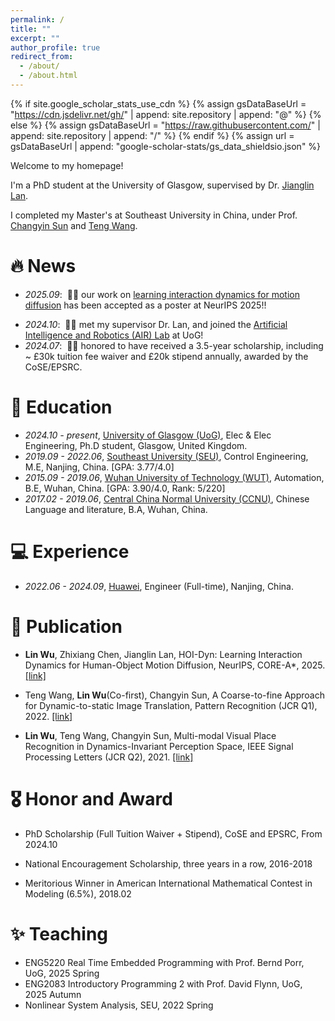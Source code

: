```yaml
---
permalink: /
title: ""
excerpt: ""
author_profile: true
redirect_from: 
  - /about/
  - /about.html
---
```


{% if site.google_scholar_stats_use_cdn %}
{% assign gsDataBaseUrl = "https://cdn.jsdelivr.net/gh/" | append: site.repository | append: "@" %}
{% else %}
{% assign gsDataBaseUrl = "https://raw.githubusercontent.com/" | append: site.repository | append: "/" %}
{% endif %}
{% assign url = gsDataBaseUrl | append: "google-scholar-stats/gs_data_shieldsio.json" %}

<span class='anchor' id='about-me'></span>

Welcome to my homepage!


I'm a PhD student at the University of Glasgow, supervised by Dr. [Jianglin Lan](https://scholar.google.co.uk/citations?user=Z7kvat4AAAAJ&hl=en).
<!-- , focusing on multimodal understanding & generation.  -->
<!-- Before this, I worked as an Engineer at Huawei from Jun. 2022 to Sep. 2024.  -->
I completed my Master's at Southeast University in China, under Prof. [Changyin Sun](https://www.researchgate.net/profile/Changyin-Sun) and [Teng Wang](https://scholar.google.co.uk/citations?hl=zh-CN&user=hpF7i8sAAAAJ).
<!-- I am a first-year PhD student at the University of Glasgow, supervised by Dr. [Jianglin Lan](https://scholar.google.co.uk/citations?user=Z7kvat4AAAAJ&hl=en), focusing on multimodal understanding & generation, 3D vision, and robotics. Before this, I worked as an AI Algorithm Engineer at Huawei from Jun. 2022 to Sep. 2024, specializing in NLP, vector search, and industrial vision. I completed my Master's at Southeast University in China, under Prof. [Changyin Sun](https://www.researchgate.net/profile/Changyin-Sun) and [Teng Wang](https://scholar.google.co.uk/citations?hl=zh-CN&user=hpF7i8sAAAAJ). -->


# 🔥 News
- *2025.09*: &nbsp;🎉🎉 our work on [learning interaction dynamics for motion diffusion](https://arxiv.org/pdf/2507.01737) has been accepted as a poster at NeurIPS 2025!!
<!-- - *2025.09*: &nbsp;🎉🎉 a joint work submitted to WACV 2026, focus on motion generation. -->
<!-- - *2025.09*: &nbsp;🎉🎉 a joint work submitted to ICLR 2026, focus on reinforcement learning. -->
<!-- - *2025.09*: &nbsp;🎉🎉 three joint works submitted to ICASSP 2026, focus on multimodal learning. -->
<!-- - *2025.08*: &nbsp;🎉🎉 a joint work submitted to RA-L, focus on reinforcement learning. -->
<!-- - *2025.07*: &nbsp;🎉🎉 excited to be at [Technische Universität München (TUM)](https://www.asg.ed.tum.de/lfk/home/) as a Visiting PhD Researcher, supported by [Royal Society of Edinburgh](https://rse.org.uk/). Many thanks to Dr. Lan and [Dr. Feng](https://www.asg.ed.tum.de/lfk/team/members/yu-feng/) for providing this opportunity! -->
<!-- - *2025.07*: &nbsp;🎉🎉 our work on affordance learning has been accepted as a full paper at [ACM Multimedia (MM) 2025](https://acmmm2025.org/)! --> 
<!-- - *2025.07*: &nbsp;🎉🎉 our work on affordance learning for robotics has been accepted as a full paper at [ACM Multimedia (MM) 2025](https://acmmm2025.org/)! -->
<!-- - *2025.05*: &nbsp; made a new submission to NeurIPS 2025, focus on motion diffusion with constraints. -->
<!-- - *2025.04*: &nbsp; made a new submission to ACM Multimedia (MM) 2025, focus on leveraging LLM to understanding 3d. -->
<!-- - *2025.03*: &nbsp; made a new submission to IROS 2025, focus on efficient and safe reinforcement learning. -->
<!-- - *2024.12*: &nbsp; made a new submission to ICME 2025, focus on leveraging LLM to understanding 3d. -->
- *2024.10*: &nbsp;🎉🎉 met my supervisor Dr. Lan, and joined the [Artificial Intelligence and Robotics (AIR) Lab](https://air-lan.github.io/AIR-Lab/) at UoG!
- *2024.07*: &nbsp;🎉🎉 honored to have received a 3.5-year scholarship, including ~ £30k tuition fee waiver and £20k stipend annually, awarded by the CoSE/EPSRC.

# 📖 Education
- *2024.10 - present*, [University of Glasgow (UoG)](https://www.gla.ac.uk/explore/awardsandrankings/), Elec & Elec Engineering, Ph.D student, Glasgow, United Kingdom.
- *2019.09 - 2022.06*, [Southeast University (SEU)](https://www.seu.edu.cn/english/22456/list.htm), Control Engineering, M.E, Nanjing, China. [GPA: 3.77/4.0]
- *2015.09 - 2019.06*, [Wuhan University of Technology (WUT)](http://english.whut.edu.cn/abo/), Automation, B.E, Wuhan, China. [GPA: 3.90/4.0, Rank: 5/220]
- *2017.02 - 2019.06*, [Central China Normal University (CCNU)](http://english.ccnu.edu.cn/About/About_CCNU.htm), Chinese Language and literature, B.A, Wuhan, China.

# 💻 Experience
<!-- - *2025.07 - 2025.08*, [TUM](https://www.asg.ed.tum.de/lfk/home/), Visiting PhD Researcher, Munich, Germany.  -->
- *2022.06 - 2024.09*, [Huawei](https://www.huawei.com/en/corporate-information), Engineer (Full-time), Nanjing, China. 
<!-- - *2021.04 - 2021.07*, [Arcsoft](https://www.arcsoft.com/corporate/about.html), Image Algorithm (Intern), Nanjing, China -->
<!-- - *2020.06 - 2020.08*, [Sinovation Ventures · DeeCamp](https://www.sinovationventures.com/ai), 3D Vision Algorithm (Intern), Virtual. -->
<!-- - *2019.03 - 2019.06*, [Xiaomi](https://www.mi.com/uk/about/), Software Engineer (Intern), Wuhan, China. -->

# 📝 Publication

<!-- <div class='paper-box'><div class='paper-box-image'><div><div class="badge">CVPR 2016</div><img src='images/500x300.png' alt="sym" width="100%"></div></div>
<div class='paper-box-text' markdown="1">

[Deep Residual Learning for Image Recognition](https://openaccess.thecvf.com/content_cvpr_2016/papers/He_Deep_Residual_Learning_CVPR_2016_paper.pdf)

**Kaiming He**, Xiangyu Zhang, Shaoqing Ren, Jian Sun

[**Project**](https://scholar.google.com/citations?view_op=view_citation&hl=zh-CN&user=DhtAFkwAAAAJ&citation_for_view=DhtAFkwAAAAJ:ALROH1vI_8AC) <strong><span class='show_paper_citations' data='DhtAFkwAAAAJ:ALROH1vI_8AC'></span></strong>
- Lorem ipsum dolor sit amet, consectetur adipiscing elit. Vivamus ornare aliquet ipsum, ac tempus justo dapibus sit amet. 
</div>
</div> -->

- **Lin Wu**, Zhixiang Chen, Jianglin Lan, HOI-Dyn: Learning Interaction Dynamics for Human-Object Motion Diffusion, NeurIPS, CORE-A*, 2025. [[link]](https://arxiv.org/pdf/2507.01737)

<!-- - **Lin Wu**, Wei Wei, Peizhuo Yu, Jianglin Lan, Open-Vocabulary 3D Affordance Understanding via Functional Text Enhancement and Multilevel Representation Alignment, ACM Multimedia (MM), CORE-A*, 2025. [[link]](https://wulin97.github.io/) -->

- Teng Wang, **Lin Wu**(Co-first), Changyin Sun, A Coarse-to-fine Approach for Dynamic-to-static Image Translation, Pattern Recognition (JCR Q1), 2022. [[link]](https://doi.org/10.1016/j.patcog.2021.108373)

- **Lin Wu**, Teng Wang, Changyin Sun, Multi-modal Visual Place Recognition in Dynamics-Invariant Perception Space, IEEE Signal Processing Letters (JCR Q2), 2021. [[link]](https://doi.org/10.1109/lsp.2021.3123907)

<!-- - **Lin Wu**, Refining CNN-based Heatmap Regression with Gradient-based Corner Points for Electrode Localization, arXiv, 2024. [[link]](https://arxiv.org/pdf/2412.17105) -->


<!-- # 💡 Patent -->

<!-- - **Lin Wu**, Bisheng Wang, Bin Yu, Zhengping Jia, Regex-based Interactive Named Entity Recognition via Active Learning, Submitted to Chinese Patent, 2024 -->
<!-- - Bin Yu, **Lin Wu**, Zhengping Jia, Efficient Multi-order Tensor Collaborative Search Engine, Submitted to Chinese Patent, 2024 -->
<!-- - Bin Yu, Bisheng Wang, **Lin Wu**, Scene-Adaptive Image Coding Bitrate Control, [Chinese Patent](https://patents.google.com/patent/CN119071485A/en?oq=CN119071485A), CN119071485A, 2023 -->
<!-- - **Lin Wu**, Zhao Wang, Wireless Signal Based Space Division using Multidimensional Scaling, [Chinese Patent](https://patents.google.com/patent/CN110764049B/zh), CN110764049B, **Grant**, 2019 -->


# 🎖️ Honor and Award
- PhD Scholarship (Full Tuition Waiver + Stipend), CoSE and EPSRC, From 2024.10
<!-- - Huawei Scholarship, 2022.06 -->
<!-- - Shanghai Zhangjiang Hi-Tech Scholarship, 2022.06 -->
<!-- - China Electronics Technology Group Corporation LES Scholarship, 2021.06 -->
- National Encouragement Scholarship, three years in a row, 2016-2018

<!-- - Winner, Huawei ICT AI Algorithm Competition (2%), 2024.09 -->
<!-- - Winner, Zhuhai Wanshan International Intelligent Vessel Competition (IIVC) (2.5%), 2020.11 -->
<!-- - Second prize, National Postgraduate Mathematical Contest in Modeling, two years in a row, 2019-2020 -->
- Meritorious Winner in American International Mathematical Contest in Modeling (6.5%), 2018.02

<!-- <details> 
<summary>Scholarship</summary>
<pre>
- Huawei Scholarship, 2022.6
- Shanghai Zhangjiang Hi-Tech Scholarship, 2022.6
- China Electronics Technology Group Corporation LES Scholarship, 2021.6
- National Encouragement Scholarship, three years in a row, 2016-2018
</pre>
</details>


<details> 
<summary>Honors</summary>
<pre>
- Outstanding Graduate of SEU, 2022.6
- Outstanding Student Cadre of SEU, 2021.9
- Outstanding Graduate of WUT, 2019.6
- May Fourth Youth Medal of WUT, 2018.5
</pre>
</details>


<details> 
<summary>Competitions</summary>
<pre>
- Winner, Zhuhai Wanshan International Intelligent Vessel Competition (IIVC), 2020.11
- Second prize, National Postgraduate Mathematical Contest in Modeling (MCM), two years in a row, 2019-2020
- Meritorious Winner, American International MCM, 2018.2
- Second Prize, National Graduate Student MCM, 2017.12
</pre>
</details> -->

# ✨ Teaching
- ENG5220 Real Time Embedded Programming with Prof. Bernd Porr, UoG, 2025 Spring
- ENG2083 Introductory Programming 2 with Prof. David Flynn, UoG, 2025 Autumn
- Nonlinear System Analysis, SEU, 2022 Spring
 

<!-- # 💬 Talk -->
<!-- - *2023.10*, Transformer and Large Language Model Architecture, Data Storage Research Department, Huawei. -->

<!-- # 💕 Reference
- [Jianglin Lan](https://www.gla.ac.uk/schools/engineering/staff/jianglinlan/), Assistant professor at James Watt School of Engineering, University of Glasgow, U.K
- [Hazel Doughty](https://hazeldoughty.github.io/), Assistant professor at  Leiden Institute for Advanced Computer Science, Leiden University, Netherlands
- [Teng Wang](https://scholar.google.co.uk/citations?hl=zh-CN&user=hpF7i8sAAAAJ), Associate professor at School of Automation, Southeast University, China -->

